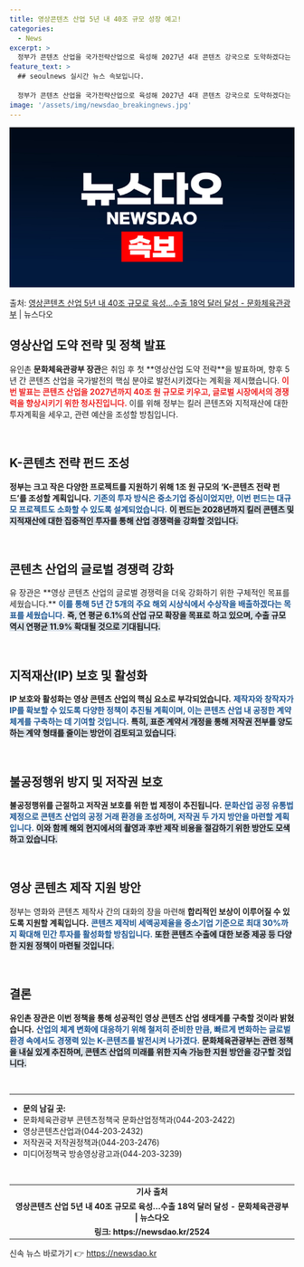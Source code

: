 ```yaml
---
title: 영상콘텐츠 산업 5년 내 40조 규모 성장 예고!
categories:
  - News
excerpt: >
  정부가 콘텐츠 산업을 국가전략산업으로 육성해 2027년 4대 콘텐츠 강국으로 도약하겠다는 청사진을 밝혔다. …
feature_text: >
  ## seoulnews 실시간 뉴스 속보입니다.

  정부가 콘텐츠 산업을 국가전략산업으로 육성해 2027년 4대 콘텐츠 강국으로 도약하겠다는 청사진을 밝혔다. …
image: '/assets/img/newsdao_breakingnews.jpg'
---
```


![뉴스다오 속보](/assets/img/newsdao_breakingnews.jpg)

<p>출처: <a href="https://newsdao.kr/2524" rel="dofollow">영상콘텐츠 산업 5년 내 40조 규모로 육성…수출 18억 달러 달성 - 문화체육관광부</a> | 뉴스다오</p>

<h2 data-ke-size="size26">영상산업 도약 전략 및 정책 발표</h2>

<p data-ke-size="size16">유인촌 <b>문화체육관광부 장관</b>은 취임 후 첫 **영상산업 도약 전략**을 발표하며, 향후 5년 간 콘텐츠 산업을 국가발전의 핵심 분야로 발전시키겠다는 계획을 제시했습니다. <b><span style="color: #ee2323;">이번 발표는 콘텐츠 산업을 2027년까지 40조 원 규모로 키우고, 글로벌 시장에서의 경쟁력을 향상시키기 위한 청사진입니다.</span></b> 이를 위해 정부는 킬러 콘텐츠와 지적재산에 대한 투자계획을 세우고, 관련 예산을 조성할 방침입니다.</p>

<p data-ke-size="size16">&nbsp;</p>

<h2 data-ke-size="size26">K-콘텐츠 전략 펀드 조성</h2>

<p data-ke-size="size16"><b>정부는 크고 작은 다양한 프로젝트를 지원하기 위해 1조 원 규모의 ‘K-콘텐츠 전략 펀드’를 조성할 계획입니다.</b> <b><span style="color: #1a5490;">기존의 투자 방식은 중소기업 중심이었지만, 이번 펀드는 대규모 프로젝트도 소화할 수 있도록 설계되었습니다.</span></b> <b><span style="background-color: #21538527;">이 펀드는 2028년까지 킬러 콘텐츠 및 지적재산에 대한 집중적인 투자를 통해 산업 경쟁력을 강화할 것입니다.</span></b></p>

<p data-ke-size="size16">&nbsp;</p>

<h2 data-ke-size="size26">콘텐츠 산업의 글로벌 경쟁력 강화</h2>

<p data-ke-size="size16">유 장관은 **영상 콘텐츠 산업의 글로벌 경쟁력을 더욱 강화하기 위한 구체적인 목표를 세웠습니다.** <b><span style="color: #1a5490;">이를 통해 5년 간 5개의 주요 해외 시상식에서 수상작을 배출하겠다는 목표를 세웠습니다.</span></b> <b><span style="background-color: #21538527;">즉, 연 평균 6.1%의 산업 규모 확장을 목표로 하고 있으며, 수출 규모 역시 연평균 11.9% 확대될 것으로 기대됩니다.</span></b></p>

<p data-ke-size="size16">&nbsp;</p>

<h2 data-ke-size="size26">지적재산(IP) 보호 및 활성화</h2>

<p data-ke-size="size16"><b>IP 보호와 활성화는 영상 콘텐츠 산업의 핵심 요소로 부각되었습니다.</b> <b><span style="color: #1a5490;">제작자와 창작자가 IP를 확보할 수 있도록 다양한 정책이 추진될 계획이며, 이는 콘텐츠 산업 내 공정한 계약 체계를 구축하는 데 기여할 것입니다.</span></b> <b><span style="background-color: #21538527;">특히, 표준 계약서 개정을 통해 저작권 전부를 양도하는 계약 형태를 줄이는 방안이 검토되고 있습니다.</span></b></p>

<p data-ke-size="size16">&nbsp;</p>

<h2 data-ke-size="size26">불공정행위 방지 및 저작권 보호</h2>

<p data-ke-size="size16"><b>불공정행위를 근절하고 저작권 보호를 위한 법 제정이 추진됩니다.</b> <b><span style="color: #1a5490;">문화산업 공정 유통법 제정으로 콘텐츠 산업의 공정 거래 환경을 조성하며, 저작권 두 가지 방안을 마련할 계획입니다.</span></b> <b><span style="background-color: #21538527;">이와 함께 해외 현지에서의 촬영과 후반 제작 비용을 절감하기 위한 방안도 모색하고 있습니다.</span></b></p>

<p data-ke-size="size16">&nbsp;</p>

<h2 data-ke-size="size26">영상 콘텐츠 제작 지원 방안</h2>

<p data-ke-size="size16">정부는 영화와 콘텐츠 제작사 간의 대화의 장을 마련해 <b>합리적인 보상이 이루어질 수 있도록 지원할 계획입니다.</b> <b><span style="color: #1a5490;">콘텐츠 제작비 세액공제율을 중소기업 기준으로 최대 30%까지 확대해 민간 투자를 활성화할 방침입니다.</span></b> <b><span style="background-color: #21538527;">또한 콘텐츠 수출에 대한 보증 제공 등 다양한 지원 정책이 마련될 것입니다.</span></b></p>

<p data-ke-size="size16">&nbsp;</p>

<h2 data-ke-size="size26">결론</h2>

<p data-ke-size="size16"><b>유인촌 장관은 이번 정책을 통해 성공적인 영상 콘텐츠 산업 생태계를 구축할 것이라 밝혔습니다.</b> <b><span style="color: #1a5490;">산업의 체계 변화에 대응하기 위해 철저히 준비한 만큼, 빠르게 변화하는 글로벌 환경 속에서도 경쟁력 있는 K-콘텐츠를 발전시켜 나가겠다.</span></b> <b><span style="background-color: #21538527;">문화체육관광부는 관련 정책을 내실 있게 추진하며, 콘텐츠 산업의 미래를 위한 지속 가능한 지원 방안을 강구할 것입니다.</span></b></p>

<p data-ke-size="size16">&nbsp;</p>

<hr />

<ul>
    <li><b>문의 남길 곳:</b></li>
    <li>문화체육관광부 콘텐츠정책국 문화산업정책과(044-203-2422)</li>
    <li>영상콘텐츠산업과(044-203-2432)</li>
    <li>저작권국 저작권정책과(044-203-2476)</li>
    <li>미디어정책국 방송영상광고과(044-203-3239)</li>
</ul>

<p data-ke-size="size16">&nbsp;</p>

<table>
    <tr>
        <td style="text-align: center; height: 17px;"><b>기사 출처</b></td>
    </tr>
    <tr>
        <td style="text-align: center; height: 17px;"><b>영상콘텐츠 산업 5년 내 40조 규모로 육성…수출 18억 달러 달성 - 문화체육관광부 | 뉴스다오</b></td>
    </tr>
    <tr>
        <td style="text-align: center; height: 17px;"><b>링크: https://newsdao.kr/2524</b></td>
    </tr>
</table> 

신속 뉴스 바로가기 👉 <a href="https://newsdao.kr" rel="dofollow">https://newsdao.kr</a>


